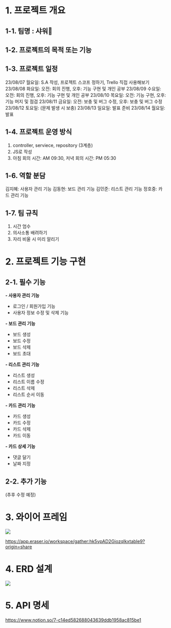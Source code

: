 # 1. 프로젝트 개요

## 1-1. 팀명 : 샤워🚿

## 1-2. 프로젝트의 목적 또는 기능

## 1-3. 프로젝트 일정

23/08/07 월요일: S.A 작성, 프로젝트 스코프 정하기, Trello 직접 사용해보기
23/08/08 화요일: 오전: 회의 진행, 오후: 기능 구현 및 개인 공부
23/08/09 수요일: 오전: 회의 진행, 오후: 기능 구현 및 개인 공부
23/08/10 목요일: 오전: 기능 구현, 오후: 기능 머지 및 점검
23/08/11 금요일: 오전: 보충 및 버그 수정, 오후: 보충 및 버그 수정
23/08/12 토요일: (문제 발생 시 보충)
23/08/13 일요일: 발표 준비
23/08/14 월요일: 발표

## 1-4. 프로젝트 운영 방식

1. controller, serviece, repository (3계층)
2. JS로 작성
3. 아침 회의 시간: AM 09:30, 저녁 회의 시간: PM 05:30

## 1-6. 역할 분담

김지혜: 사용자 관리 기능
김동현: 보드 관리 기능
김민준: 리스트 관리 기능
정호중: 카드 관리 기능

## 1-7. 팀 규칙

1. 시간 엄수
2. 의사소통 배려하기
3. 자리 비울 시 미리 알리기

# 2. 프로젝트 기능 구현

## 2-1. 필수 기능

**- 사용자 관리 기능**

- 로그인 / 회원가입 기능
- 사용자 정보 수정 및 삭제 기능

**- 보드 관리 기능**

- 보드 생성
- 보드 수정
- 보드 삭제
- 보드 초대

**- 리스트 관리 기능**

- 리스트 생성
- 리스트 이름 수정
- 리스트 삭제
- 리스트 순서 이동

**- 카드 관리 기능**

- 카드 생성
- 카드 수정
- 카드 삭제
- 카드 이동

**- 카드 상세 기능**

- 댓글 달기
- 날짜 지정

## 2-2. 추가 기능

(추후 수정 예정)

# 3. 와이어 프레임

![](https://velog.velcdn.com/images/gajigaji04/post/5350e1d4-68fb-415a-973c-ce3d6c37770b/image.png)

https://app.eraser.io/workspace/gather:hk5vpAD2Giozqlkxtable9?origin=share

# 4. ERD 설계

![](https://velog.velcdn.com/images/gajigaji04/post/b0e53cdc-f9f4-47d4-93ec-22e123c69c08/image.png)

# 5. API 명세

https://www.notion.so/7-c14ed582688043639ddb1958ac815be1
